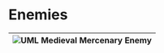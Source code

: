 # Enemies

|![UML Medieval Mercenary Enemy](https://github.com/user-attachments/assets/7079db5e-9f95-46b8-b4b2-18c8aad0c66b)|
|-|
